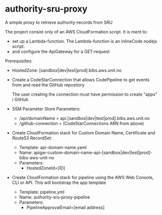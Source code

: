 # authority-sru-proxy
A simple proxy to retrieve authority-records from SRU

The project consist only of an AWS CloudFormation script. It is ment to:
* set up a Lambda-function. The Lambda-function is an inlineCode nodejs script.
* and configure the ApiGateway for a GET-request

Prerequisites:
* HostedZone: [sandbox|dev|test|prod].bibs.aws.unit.no
* Create a CodeStarConnection that allows CodePipeline to get events from and read the GitHub repository

  The user creating the connection must have permission to create "apps" i GitHub
* SSM Parameter Store Parameters:
  * /api/domainName = api.[sandbox|dev|test|prod].bibs.aws.unit.no
  * /github-connection = (CodeStarConnections ARN from above)
* Create CloudFormation stack for Custom Domain Name, Certificate and Route53 RecordSet:
  * Template: api-domain-name.yaml
  * Name: apigw-custom-domain-name-api-[sandbox|dev|test|prod]-bibs-aws-unit-no
  * Parameters:
    * HostedZoneId=[ID]
* Create CloudFormation stack for pipeline using the AWS Web Console, CLI or API. This will bootstrap the app template
  * Template: pipeline.yml
  * Name: authority-sru-proxy-pipeline
  * Parameters:
    * PipelineApprovalEmail=[email address]
